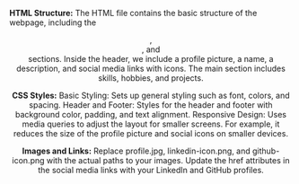 **HTML Structure:**
The HTML file contains the basic structure of the webpage, including the <header>, <main>, and <footer> sections.
Inside the header, we include a profile picture, a name, a description, and social media links with icons.
The main section includes skills, hobbies, and projects.

**CSS Styles:**
Basic Styling: Sets up general styling such as font, colors, and spacing.
Header and Footer: Styles for the header and footer with background color, padding, and text alignment.
Responsive Design: Uses media queries to adjust the layout for smaller screens. For example, it reduces the size of the profile picture and social icons on smaller devices.

**Images and Links:**
Replace profile.jpg, linkedin-icon.png, and github-icon.png with the actual paths to your images.
Update the href attributes in the social media links with your LinkedIn and GitHub profiles.
